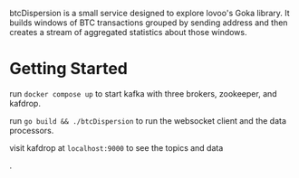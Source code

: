 
btcDispersion is a small service designed to explore lovoo's Goka library. 
It builds windows of BTC transactions grouped by sending address and then 
creates a stream of aggregated statistics about those windows. 

# Getting Started

run `docker compose up` to start kafka with three brokers, zookeeper, and
kafdrop.

run `go build && ./btcDispersion` to run the websocket client and the data
processors.

visit kafdrop at `localhost:9000` to see the topics and data

.

